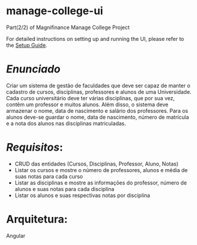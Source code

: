 # manage-college-ui

Part(2/2) of 
Magnifinance Manage College Project

For detailed instructions on setting up and running the UI, please refer to the [Setup Guide](SETUP.md).

# *Enunciado*
Criar um sistema de gestão de faculdades que deve ser capaz de manter o cadastro de cursos,
disciplinas, professores e alunos de uma Universidade. Cada curso universitário deve ter várias
disciplinas, que por sua vez, contêm um professor e muitos alunos. Além disso, o sistema deve
armazenar o nome, data de nascimento e salário dos professores. Para os alunos deve-se guardar o
nome, data de nascimento, número de matrícula e a nota dos alunos nas disciplinas matriculadas.

# *Requisitos*:
- CRUD das entidades (Cursos, Disciplinas, Professor, Aluno, Notas)
- Listar os cursos e mostre o número de professores, alunos e média de suas notas para cada curso
- Listar as disciplinas e mostre as informações do professor, número de alunos e suas notas para cada
disciplina
- Listar os alunos e suas respectivas notas por disciplina

# Arquitetura:
Angular

